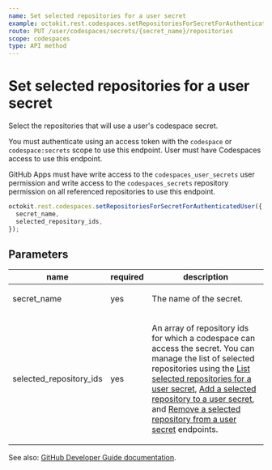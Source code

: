 ```yaml
---
name: Set selected repositories for a user secret
example: octokit.rest.codespaces.setRepositoriesForSecretForAuthenticatedUser({ secret_name, selected_repository_ids })
route: PUT /user/codespaces/secrets/{secret_name}/repositories
scope: codespaces
type: API method
---
```


# Set selected repositories for a user secret

Select the repositories that will use a user's codespace secret.

You must authenticate using an access token with the `codespace` or `codespace:secrets` scope to use this endpoint. User must have Codespaces access to use this endpoint.

GitHub Apps must have write access to the `codespaces_user_secrets` user permission and write access to the `codespaces_secrets` repository permission on all referenced repositories to use this endpoint.

```js
octokit.rest.codespaces.setRepositoriesForSecretForAuthenticatedUser({
  secret_name,
  selected_repository_ids,
});
```

## Parameters

<table>
  <thead>
    <tr>
      <th>name</th>
      <th>required</th>
      <th>description</th>
    </tr>
  </thead>
  <tbody>
    <tr><td>secret_name</td><td>yes</td><td>

The name of the secret.

</td></tr>
<tr><td>selected_repository_ids</td><td>yes</td><td>

An array of repository ids for which a codespace can access the secret. You can manage the list of selected repositories using the [List selected repositories for a user secret](https://docs.github.com/rest/reference/codespaces#list-selected-repositories-for-a-user-secret), [Add a selected repository to a user secret](https://docs.github.com/rest/reference/codespaces#add-a-selected-repository-to-a-user-secret), and [Remove a selected repository from a user secret](https://docs.github.com/rest/reference/codespaces#remove-a-selected-repository-from-a-user-secret) endpoints.

</td></tr>
  </tbody>
</table>

See also: [GitHub Developer Guide documentation](https://docs.github.com/rest/reference/codespaces#set-selected-repositories-for-a-user-secret).
